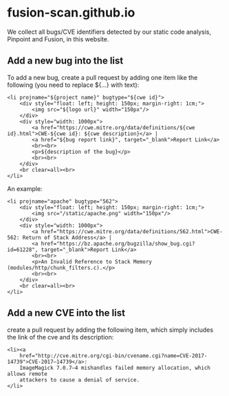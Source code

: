 # fusion-scan.github.io

We collect all bugs/CVE identifiers detected by our static code analysis, Pinpoint and Fusion, in this website.


## Add a new bug into the list

To add a new bug, create a pull request by adding one item like the following (you need to replace ${...} with text):

```
<li projname="${project name}" bugtype="${cwe id}">
    <div style="float: left; height: 150px; margin-right: 1cm;">
        <img src="${logo url}" width="150px"/>
    </div>
    <div style="width: 1000px">
        <a href="https://cwe.mitre.org/data/definitions/${cwe id}.html">CWE-${cwe id}: ${cwe description}</a> |
        <a href="${bug report link}", target="_blank">Report Link</a>
        <br><br>
        <p>${description of the bug}</p>
        <br><br>
    </div>
    <br clear=all><br>
</li>
```

An example:

```
<li projname="apache" bugtype="562">
    <div style="float: left; height: 150px; margin-right: 1cm;">
        <img src="/static/apache.png" width="150px"/>
    </div>
    <div style="width: 1000px">
        <a href="https://cwe.mitre.org/data/definitions/562.html">CWE-562: Return of Stack Address</a> |
        <a href="https://bz.apache.org/bugzilla/show_bug.cgi?id=61228", target="_blank">Report Link</a>
        <br><br>
        <p>An Invalid Reference to Stack Memory (modules/http/chunk_filters.c).</p>
        <br><br>
    </div>
    <br clear=all><br>
</li>
```

## Add a new CVE into the list

create a pull request by adding the following item, which simply includes the link of the cve and its description:

```
<li><a
	href="http://cve.mitre.org/cgi-bin/cvename.cgi?name=CVE-2017-14739">CVE-2017–14739</a>:
	ImageMagick 7.0.7–4 mishandles failed memory allocation, which allows remote
	attackers to cause a denial of service.
</li>
```
